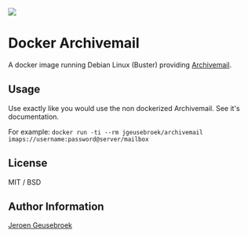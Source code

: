 [![](https://images.microbadger.com/badges/image/jgeusebroek/archivemail.svg)](https://microbadger.com/images/jgeusebroek/archivemail "Get your own image badge on microbadger.com")
# Docker Archivemail

A docker image running Debian Linux (Buster) providing [Archivemail](http://archivemail.sourceforge.net/).

## Usage

Use exactly like you would use the non dockerized Archivemail. See it's documentation.

For example:
`docker run -ti --rm jgeusebroek/archivemail imaps://username:password@server/mailbox`

## License

MIT / BSD

## Author Information

[Jeroen Geusebroek](http://jeroengeusebroek.nl/)